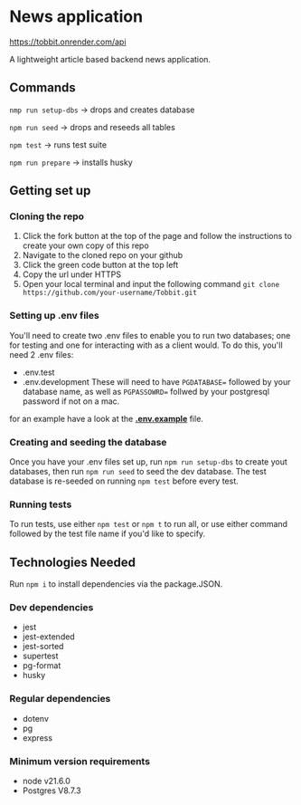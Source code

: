 # News application
<https://tobbit.onrender.com/api>

A lightweight article based backend news application.


## Commands

`nmp run setup-dbs` -> drops and creates database

`npm run seed` -> drops and reseeds all tables

`npm test` -> runs test suite

`npm run prepare` -> installs husky


## Getting set up

### Cloning the repo
1. Click the fork button at the top of the page and follow the instructions to create your own copy of this repo
2. Navigate to the cloned repo on your github
3. Click the green code button at the top left
4. Copy the url under HTTPS
5. Open your local terminal and input the following command
`git clone https://github.com/your-username/Tobbit.git`

### Setting up .env files
You'll need to create two .env files to enable you to run two databases; one for testing and one for interacting with as a client would. To do this, you'll need 2 .env files:
- .env.test
- .env.development
These will need to have `PGDATABASE=` followed by your database name, as well as `PGPASSOWRD=` follwed by your postgresql password if not on a mac.

for an example have a look at the **[.env.example](https://github.com/Eleaha/Tobbit/blob/main/.env-example)** file.

### Creating and seeding the database
Once you have your .env files set up, run `npm run setup-dbs` to create yout databases, then run `npm run seed` to seed the dev database.
The test database is re-seeded on running `npm test` before every test.

### Running tests
To run tests, use either `npm test` or `npm t` to run all, or use either command followed by the test file name if you'd like to specify.


## Technologies Needed

Run `npm i` to install dependencies via the package.JSON.

### Dev dependencies
- jest
- jest-extended
- jest-sorted
- supertest
- pg-format
- husky

### Regular dependencies
- dotenv
- pg
- express

### Minimum version requirements
- node v21.6.0
- Postgres V8.7.3

